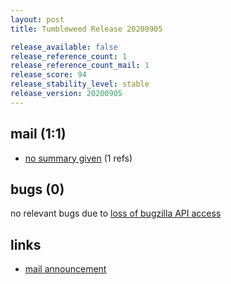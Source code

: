 ```yaml
---
layout: post
title: Tumbleweed Release 20200905

release_available: false
release_reference_count: 1
release_reference_count_mail: 1
release_score: 94
release_stability_level: stable
release_version: 20200905
---
```


## mail (1:1)

- [no summary given](https://github.com/boombatower/tumbleweed-review/issues/10) (1 refs)

## bugs (0)

<!--more-->

no relevant bugs due to [loss of bugzilla API access](https://bugzilla.opensuse.org/show_bug.cgi?id=1157722)



## links

- [mail announcement](https://github.com/boombatower/tumbleweed-review/issues/10)
